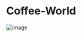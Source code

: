 # Coffee-World

![image](https://drive.google.com/uc?export=view&id=1ERqoDOWM4-HLRAVwAaQlutHFrrvGsABC)
